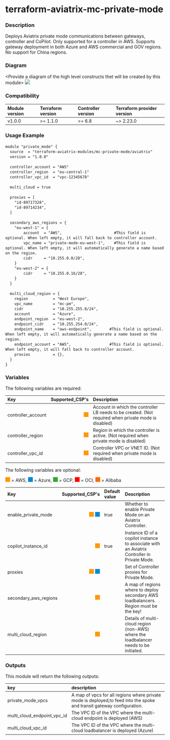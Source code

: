 # terraform-aviatrix-mc-private-mode

### Description
Deploys Aviatrix private mode communications between gateways, controller and CoPilot. Only supported for a controller in AWS.
Supports gateway deployment in both Azure and AWS commercial and GOV regions. No support for China regions.

### Diagram
\<Provide a diagram of the high level constructs thet will be created by this module>
<img src="<IMG URL>"  height="250">

### Compatibility
Module version | Terraform version | Controller version | Terraform provider version
:--- | :--- | :--- | :---
v1.0.0 | >= 1.1.0 | >= 6.8 | ~> 2.23.0

### Usage Example
```hcl
module "private_mode" {
  source  = "terraform-aviatrix-modules/mc-private-mode/aviatrix"
  version = "1.0.0"

  controller_account = "AWS"
  controller_region  = "eu-central-1"
  controller_vpc_id  = "vpc-12345678"

  multi_cloud = true

  proxies = [
    "id-89717328",
    "id-89714234",
  ]

  secondary_aws_regions = {
    "eu-west-1" = {
        account  = "AWS",                       #This field is optional. When left empty, it will fall back to controller account.
        vpc_name = "private-mode-eu-west-1",    #This field is optional. When left empty, it will automatically generate a name based on the region.
        cidr     = "10.255.0.0/28",
    }
    "eu-west-2" = {
        cidr     = "10.255.0.16/28",
    } 
  }

  multi_cloud_region = {
    region           = "West Europe",
    vpc_name         = "mc-pm",
    cidr             = "10.255.255.0/24",
    account          = "Azure",
    endpoint_region  = "eu-west-2",       
    endpoint_cidr    = "10.255.254.0/24",
    endpoint_name    = "aws-endpoint",        #This field is optional. When left empty, it will automatically generate a name based on the region.
    endpoint_account = "AWS",                 #This field is optional. When left empty, it will fall back to controller account.
    proxies          = {},
  }  
}
```

### Variables
The following variables are required:

Key | Supported_CSP's | Description
:-- | --: | :--
controller_account | <img src="https://github.com/terraform-aviatrix-modules/terraform-aviatrix-mc-private-mode/blob/main/img/aws.png?raw=true" title="AWS"> | Account in which the controller LB needs to be created. (Not required when private mode is disabled)
controller_region | <img src="https://github.com/terraform-aviatrix-modules/terraform-aviatrix-mc-private-mode/blob/main/img/aws.png?raw=true" title="AWS"> | Region in which the controller is active. (Not required when private mode is disabled)
controller_vpc_id | <img src="https://github.com/terraform-aviatrix-modules/terraform-aviatrix-mc-private-mode/blob/main/img/aws.png?raw=true" title="AWS"> | Controller VPC or VNET ID. (Not required when private mode is disabled)

The following variables are optional:

<img src="https://github.com/terraform-aviatrix-modules/terraform-aviatrix-mc-private-mode/blob/main/img/aws.png?raw=true" title="AWS"> = AWS, <img src="https://github.com/terraform-aviatrix-modules/terraform-aviatrix-mc-private-mode/blob/main/img/azure.png?raw=true" title="Azure"> = Azure, <img src="https://github.com/terraform-aviatrix-modules/terraform-aviatrix-mc-private-mode/blob/main/img/gcp.png?raw=true" title="GCP"> = GCP, <img src="https://github.com/terraform-aviatrix-modules/terraform-aviatrix-mc-private-mode/blob/main/img/oci.png?raw=true" title="OCI"> = OCI, <img src="https://github.com/terraform-aviatrix-modules/terraform-aviatrix-mc-private-mode/blob/main/img/alibaba.png?raw=true" title="Alibaba"> = Alibaba

Key | Supported_CSP's | Default value | Description
:-- | --: | :-- | :--
enable_private_mode | <img src="https://github.com/terraform-aviatrix-modules/terraform-aviatrix-mc-private-mode/blob/main/img/aws.png?raw=true" title="AWS"> <img src="https://github.com/terraform-aviatrix-modules/terraform-aviatrix-mc-private-mode/blob/main/img/azure.png?raw=true" title="Azure"> | true | Whether to enable Private Mode on an Aviatrix Controller.
copilot_instance_id | <img src="https://github.com/terraform-aviatrix-modules/terraform-aviatrix-mc-private-mode/blob/main/img/aws.png?raw=true" title="AWS"> | true | Instance ID of a copilot instance to associate with an Aviatrix Controller in Private Mode.
proxies | <img src="https://github.com/terraform-aviatrix-modules/terraform-aviatrix-mc-private-mode/blob/main/img/aws.png?raw=true" title="AWS"> <img src="https://github.com/terraform-aviatrix-modules/terraform-aviatrix-mc-private-mode/blob/main/img/azure.png?raw=true" title="Azure"> | | Set of Controller proxies for Private Mode.
secondary_aws_regions | <img src="https://github.com/terraform-aviatrix-modules/terraform-aviatrix-mc-private-mode/blob/main/img/aws.png?raw=true" title="AWS"> | | A map of regions where to deploy secondary AWS loadbalancers. Region must be the key!
multi_cloud_region | <img src="https://github.com/terraform-aviatrix-modules/terraform-aviatrix-mc-private-mode/blob/main/img/aws.png?raw=true" title="AWS"> | | Details of multi-cloud region (non-AWS) where the loadbalancer needs to be initiated.

### Outputs
This module will return the following outputs:

key | description
:---|:---
private_mode_vpcs | A map of vpcs for all regions where private mode is deployed,to feed into the spoke and transit gateway configuration.
multi_cloud_endpoint_vpc_id | The VPC ID of the VPC where the multi-cloud endpoint is deployed (AWS)
multi_cloud_vpc_id | The VPC ID of the VPC where the multi-cloud loadbalancer is deployed (Azure)